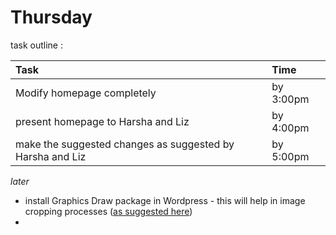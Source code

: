 # Thursday

task outline :


| Task      |     Time |
| :------------- | :------------- |
| Modify homepage completely       | by 3:00pm      |
| present homepage to Harsha and Liz        | by 4:00pm      |
| make the suggested changes as suggested by Harsha and Liz    | by 5:00pm      |



*later*
- install Graphics Draw package in Wordpress - this will help in image cropping processes ([as suggested here](https://scanwp.net/blog/how-to-fix-there-has-been-an-error-cropping-your-image-error/))
- 